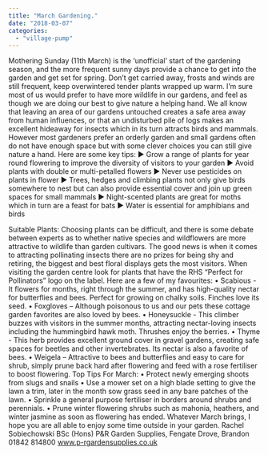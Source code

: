 ```yaml
---
title: "March Gardening."
date: "2018-03-07"
categories: 
  - "village-pump"
---
```


Mothering Sunday (11th March) is the ‘unofficial’ start of the gardening season, and the more frequent sunny days provide a chance to get into the garden and get set for spring. Don’t get carried away, frosts and winds are still frequent, keep overwintered tender plants wrapped up warm. I’m sure most of us would prefer to have more wildlife in our gardens, and feel as though we are doing our best to give nature a helping hand. We all know that leaving an area of our gardens untouched creates a safe area away from human influences, or that an undisturbed pile of logs makes an excellent hideaway for insects which in its turn attracts birds and mammals. However most gardeners prefer an orderly garden and small gardens often do not have enough space but with some clever choices you can still give nature a hand. Here are some key tips: ► Grow a range of plants for year round flowering to improve the diversity of visitors to your garden ► Avoid plants with double or multi-petalled flowers ► Never use pesticides on plants in flower ► Trees, hedges and climbing plants not only give birds somewhere to nest but can also provide essential cover and join up green spaces for small mammals ► Night-scented plants are great for moths which in turn are a feast for bats ► Water is essential for amphibians and birds

Suitable Plants: Choosing plants can be difficult, and there is some debate between experts as to whether native species and wildflowers are more attractive to wildlife than garden cultivars. The good news is when it comes to attracting pollinating insects there are no prizes for being shy and retiring, the biggest and best floral displays gets the most visitors. When visiting the garden centre look for plants that have the RHS “Perfect for Pollinators” logo on the label. Here are a few of my favourites: • Scabious - It flowers for months, right through the summer, and has high-quality nectar for butterflies and bees. Perfect for growing on chalky soils. Finches love its seed. • Foxgloves – Although poisonous to us and our pets these cottage garden favorites are also loved by bees. • Honeysuckle - This climber buzzes with visitors in the summer months, attracting nectar-loving insects including the hummingbird hawk moth. Thrushes enjoy the berries. • Thyme - This herb provides excellent ground cover in gravel gardens, creating safe spaces for beetles and other invertebrates. Its nectar is also a favorite of bees. • Weigela – Attractive to bees and butterflies and easy to care for shrub, simply prune back hard after flowering and feed with a rose fertiliser to boost flowering. Top Tips For March: • Protect newly emerging shoots from slugs and snails • Use a mower set on a high blade setting to give the lawn a trim, later in the month sow grass seed in any bare patches of the lawn. • Sprinkle a general purpose fertiliser in borders around shrubs and perennials. • Prune winter flowering shrubs such as mahonia, heathers, and winter jasmine as soon as flowering has ended. Whatever March brings, I hope you are all able to enjoy some time outside in your garden. Rachel Sobiechowski BSc (Hons) P&R Garden Supplies, Fengate Drove, Brandon 01842 814800 www.p-rgardensupplies.co.uk
